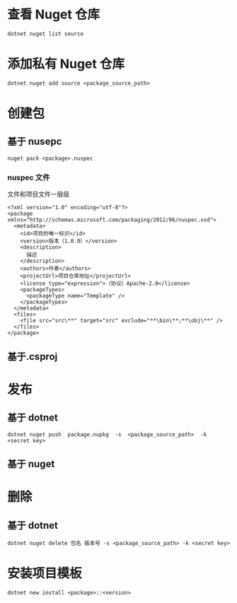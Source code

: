 # 查看 Nuget 仓库

```
dotnet nuget list source
```

# 添加私有 Nuget 仓库

```
dotnet nuget add source <package_source_path>
```

# 创建包

## 基于 nusepc

```
nuget pack <package>.nuspec
```

### nuspec 文件

文件和项目文件一层级

```
<?xml version="1.0" encoding="utf-8"?>
<package xmlns="http://schemas.microsoft.com/packaging/2012/06/nuspec.xsd">
  <metadata>
    <id>项目的唯一标识</id>
    <version>版本（1.0.0）</version>
    <description>
      描述
    </description>
    <authors>作者</authors>
	<projectUrl>项目仓库地址</projectUrl>
	<license type="expression">（协议）Apache-2.0</license>
    <packageTypes>
      <packageType name="Template" />
    </packageTypes>
  </metadata>
  <files>
	<file src="src\**" target="src" exclude="**\bin\**;**\obj\**" />
  </files>
</package>
```

## 基于.csproj

# 发布

## 基于 dotnet

```
dotnet nuget push  package.nupkg  -s  <package_source_path>  -k <secret key>
```

## 基于 nuget

# 删除

## 基于 dotnet

```
dotnet nuget delete 包名 版本号 -s <package_source_path> -k <secret key>
```

# 安装项目模板

```
dotnet new install <package>::<version>
```
